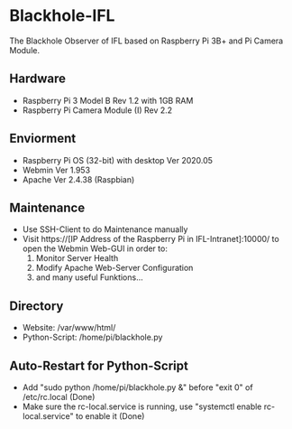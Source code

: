 # Blackhole-IFL
The Blackhole Observer of IFL based on Raspberry Pi 3B+ and Pi Camera Module.

## Hardware
* Raspberry Pi 3 Model B Rev 1.2 with 1GB RAM
* Raspberry Pi Camera Module (I) Rev 2.2

## Enviorment
* Raspberry Pi OS (32-bit) with desktop Ver 2020.05
* Webmin Ver 1.953
* Apache Ver 2.4.38 (Raspbian)

## Maintenance
* Use SSH-Client to do Maintenance manually
* Visit https://[IP Address of the Raspberry Pi in IFL-Intranet]:10000/ to open the Webmin Web-GUI in order to:
    1. Monitor Server Health
    2. Modify Apache Web-Server Configuration
    3. and many useful Funktions...
    
## Directory
* Website: /var/www/html/
* Python-Script: /home/pi/blackhole.py

## Auto-Restart for Python-Script
* Add "sudo python /home/pi/blackhole.py &" before "exit 0" of /etc/rc.local (Done)
* Make sure the rc-local.service is running, use "systemctl enable rc-local.service" to enable it (Done)
